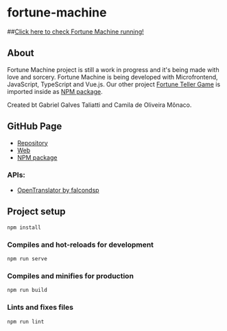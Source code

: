 # fortune-machine

##[Click here to check Fortune Machine running!](https://galvesmash.github.io/fortune-machine/#/)

## About
Fortune Machine project is still a work in progress and it's being made with love and sorcery.
Fortune Machine is being developed with Microfrontend, JavaScript, TypeScript and Vue.js.
Our other project [Fortune Teller Game](https://github.com/Galvesmash/fortune-teller-game?tab=readme-ov-file#fortune-teller-game) is imported inside as [NPM package](https://www.npmjs.com/package/fortune-teller-game).

Created bt Gabriel Galves Taliatti and Camila de Oliveira Mônaco.

## GitHub Page
- [Repository](https://github.com/Galvesmash/fortune-machine)
- [Web](https://galvesmash.github.io/fortune-machine/#/)
- [NPM package](https://www.npmjs.com/package/fortune-teller-game)

### APIs:
- [OpenTranslator by falcondsp](https://rapidapi.com/falcondsp/api/opentranslator)

## Project setup
```
npm install
```

### Compiles and hot-reloads for development
```
npm run serve
```

### Compiles and minifies for production
```
npm run build
```

### Lints and fixes files
```
npm run lint
```
